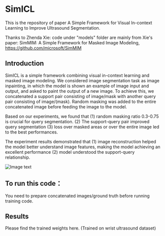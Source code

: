 # SimICL

This is the repository of paper A Simple Framework for Visual In-context Learning  to Improve Ultrasound Segmentation.

Thanks to Zhenda Xie: code under "models" folder are mainly from Xie's paper: SimMIM: A Simple Framework for Masked Image Modeling, https://github.com/microsoft/SimMIM

## Introduction

SimICL is a simple framework combining visual in-context learning and masked image modeling. We considered image segmentation task as image inpainting, in which the model is shown an example of image input and output, and asked to paint the output of a new image. To achieve this, we concatenated a support pair consisting of image/mask with another query pair consisting of image/(mask). Random masking was added to the entire concatenated image before feeding the image to the model. 

Based on our experiments, we found that (1) random masking ratio 0.3-0.75 is crucial for query segmentation. (2) The support-query pair improved query segmentation (3) loss over masked areas or over the entire image led to the best performances. 

The experiment results demonstrated that (1) image reconstruction helped the model better understand image features, making the model achieving an excellent performance (2) model understood the support-query relationship.

![Image text](https://github.com/yuyue2uofa/SimICL/blob/main/figures/figure1.jpg)
## To run this code：

You need to prepare concatenated images/ground truth before running training code.

## Results

Please find the trained weights here. (Trained on wrist ultrasound dataset)
